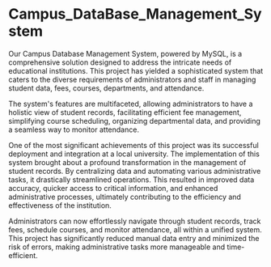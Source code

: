 # Campus_DataBase_Management_System

Our Campus Database Management System, powered by MySQL, is a comprehensive solution designed to address the intricate needs of educational institutions. This project has yielded a sophisticated system that caters to the diverse requirements of administrators and staff in managing student data, fees, courses, departments, and attendance.

The system's features are multifaceted, allowing administrators to have a holistic view of student records, facilitating efficient fee management, simplifying course scheduling, organizing departmental data, and providing a seamless way to monitor attendance.

One of the most significant achievements of this project was its successful deployment and integration at a local university. The implementation of this system brought about a profound transformation in the management of student records. By centralizing data and automating various administrative tasks, it drastically streamlined operations. This resulted in improved data accuracy, quicker access to critical information, and enhanced administrative processes, ultimately contributing to the efficiency and effectiveness of the institution.

Administrators can now effortlessly navigate through student records, track fees, schedule courses, and monitor attendance, all within a unified system. This project has significantly reduced manual data entry and minimized the risk of errors, making administrative tasks more manageable and time-efficient.
